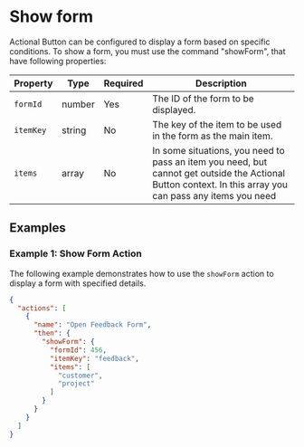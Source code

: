 # Show form
Actional Button can be configured to display a form based on specific conditions.
To show a form, you must use the command "showForm", that have following properties:

| Property | Type   | Required | Description |
|----------|--------|----------|-------------|
| `formId` | number | Yes      | The ID of the form to be displayed. |
| `itemKey`| string | No       | The key of the item to be used in the form as the main item. |
| `items`  | array  | No       | In some situations, you need to pass an item you need, but cannot get outside the Actional Button context. In this array you can pass any items you need |

## Examples

### Example 1: Show Form Action
The following example demonstrates how to use the `showForm` action to display a form with specified details.

```json
{
  "actions": [
    {
      "name": "Open Feedback Form",
      "then": {
        "showForm": {
          "formId": 456,
          "itemKey": "feedback",
          "items": [
            "customer",
            "project"
          ]
        }
      }
    }
  ]
}